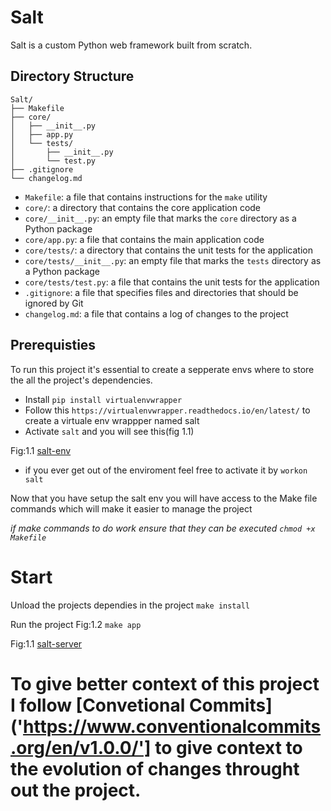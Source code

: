 # Salt

Salt is a custom Python web framework built from scratch.

## Directory Structure
```
Salt/
├── Makefile
├── core/
│   ├── __init__.py
│   ├── app.py
│   └── tests/
│       ├── __init__.py
│       └── test.py
├── .gitignore
└── changelog.md
```


- `Makefile`: a file that contains instructions for the `make` utility
- `core/`: a directory that contains the core application code
- `core/__init__.py`: an empty file that marks the `core` directory as a Python package
- `core/app.py`: a file that contains the main application code
- `core/tests/`: a directory that contains the unit tests for the application
- `core/tests/__init__.py`: an empty file that marks the `tests` directory as a Python package
- `core/tests/test.py`: a file that contains the unit tests for the application
- `.gitignore`: a file that specifies files and directories that should be ignored by Git
- `changelog.md`: a file that contains a log of changes to the project
 

## Prerequisties

To run this project it's essential to create a sepperate envs where to store the all the project's dependencies.

- Install  `pip install virtualenvwrapper`
- Follow this `https://virtualenvwrapper.readthedocs.io/en/latest/` to create a virtuale env wrappper named salt
- Activate `salt` and you will see this(fig 1.1)

Fig:1.1
[salt-env]('salt-env.png')

- if you ever get out of the enviroment feel free to activate it by `workon salt`



Now that you have setup the salt env you will have access to the Make file commands
which will make it easier to manage the project

_if make commands to do work ensure that they can be executed `chmod +x Makefile`_


# Start
Unload the projects dependies in the project
`make install`

Run the project Fig:1.2
`make app`

Fig:1.1
[salt-server]('salt-server.png')


# To give better context of this project I follow [Convetional Commits]('https://www.conventionalcommits.org/en/v1.0.0/'] to give context to the evolution of changes throught out the project.


